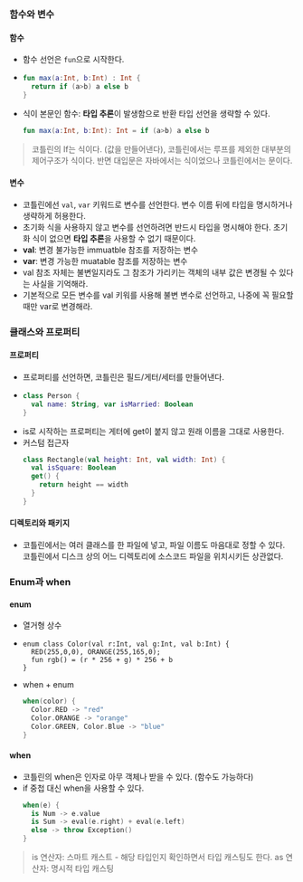 ### 함수와 변수 
#### 함수
- 함수 선언은 `fun`으로 시작한다.
- ```kotlin
  fun max(a:Int, b:Int) : Int {
    return if (a>b) a else b 
  }
  ```
- 식이 본문인 함수: **타입 추론**이 발생함으로 반환 타입 선언을 생략할 수 있다.
  ```kotlin
  fun max(a:Int, b:Int): Int = if (a>b) a else b
  ```
> 코틀린의 If는 식이다. (값을 만들어낸다), 코틀린에서는 루프를 제외한 대부분의 제어구조가 식이다. 반면 대입문은 자바에서는 식이었으나 코틀린에서는 문이다.

#### 변수
- 코틀린에선 `val`, `var` 키워드로 변수를 선언한다. 변수 이름 뒤에 타입을 명시하거나 생략하게 허용한다.
- 초기화 식을 사용하지 않고 변수를 선언하려면 반드시 타입을 명시해야 한다. 초기화 식이 없으면 **타입 추론**을 사용할 수 없기 때문이다.
- **val**: 변경 불가능한 immuatble 참조를 저장하는 변수
- **var**: 변경 가능한 muatable 참조를 저장하는 변수
- val 참조 자체는 불변일지라도 그 참조가 가리키는 객체의 내부 값은 변경될 수 있다는 사실을 기억해라.
- 기본적으로 모든 변수를 val 키워를 사용해 불변 변수로 선언하고, 나중에 꼭 필요할 때만 var로 변경해라.

### 클래스와 프로퍼티
#### 프로퍼티
- 프로퍼티를 선언하면, 코틀린은 필드/게터/세터를 만들어낸다.
- ```kotlin
  class Person {
    val name: String, var isMarried: Boolean
  }
  ```
- is로 시작하는 프로퍼티는 게터에 get이 붙지 않고 원래 이름을 그대로 사용한다.
- 커스텀 접근자 
  ```kotlin
  class Rectangle(val height: Int, val width: Int) {
    val isSquare: Boolean
    get() {
      return height == width
    }
  }
  ```
#### 디렉토리와 패키지
- 코틀린에서는 여러 클래스를 한 파일에 넣고, 파일 이름도 마음대로 정할 수 있다. 코틀린에서 디스크 상의 어느 디렉토리에 소스코드 파일을 위치시키든 상관없다.
### Enum과 when
#### enum 
- 열거형 상수
- ```kotiln
  enum class Color(val r:Int, val g:Int, val b:Int) {
    RED(255,0,0), ORANGE(255,165,0);
    fun rgb() = (r * 256 + g) * 256 + b
  }
  ```
- when + enum
  ```kotlin
  when(color) {
    Color.RED -> "red"
    Color.ORANGE -> "orange"
    Color.GREEN, Color.Blue -> "blue"
  }
  ```
#### when
- 코틀린의 when은 인자로 아무 객체나 받을 수 있다. (함수도 가능하다)
- if 중첩 대신 when을 사용할 수 있다.
  ```kotlin
  when(e) {
    is Num -> e.value
    is Sum -> eval(e.right) + eval(e.left)
    else -> throw Exception()
  }
  ```
> is 연산자: 스마트 캐스트 - 해당 타입인지 확인하면서 타입 캐스팅도 한다. 
> as 연산자: 명시적 타입 캐스팅 
